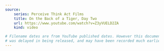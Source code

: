 ```yaml
---
source:
    series: Perceive Think Act Films
    title: On the Back of a Tiger, Day Two
    url: https://www.youtube.com/watch?v=Z3yVUELD2ZA
    kind: video

# Filename dates are from YouTube published dates. However this documentary
# was delayed in being released, and may have been recorded much earlier.
---
```

